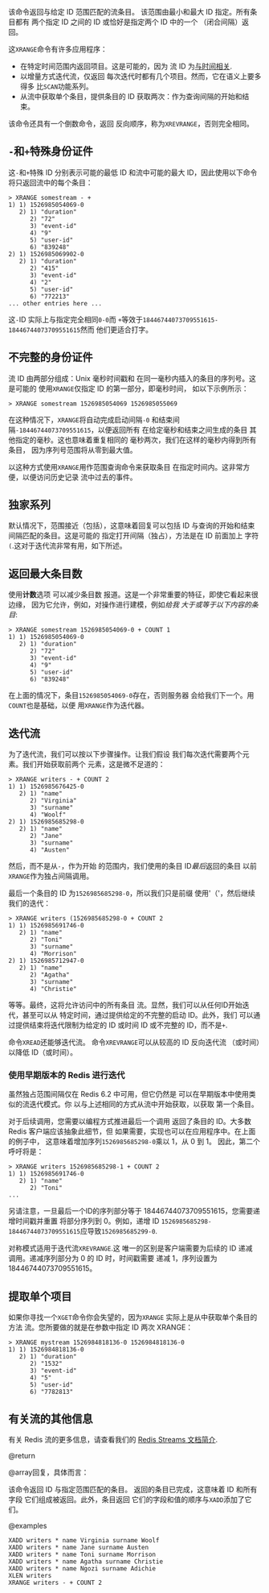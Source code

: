 该命令返回与给定 ID 范围匹配的流条目。
该范围由最小和最大 ID 指定。所有条目都有
两个指定 ID 之间的 ID 或恰好是指定两个 ID 中的一个
（闭合间隔）返回。

这`XRANGE`命令有许多应用程序：

*   在特定时间范围内返回项目。这是可能的，因为
    流 ID 为[与时间相关](/topics/streams-intro).
*   以增量方式迭代流，仅返回
    每次迭代时都有几个项目。然而，它在语义上要多得多
    比`SCAN`功能系列。
*   从流中获取单个条目，提供条目的 ID
    获取两次：作为查询间隔的开始和结束。

该命令还具有一个倒数命令，返回
反向顺序，称为`XREVRANGE`，否则完全相同。

## `-`和`+`特殊身份证件

这`-`和`+`特殊 ID 分别表示可能的最低 ID
和流中可能的最大 ID，因此使用以下命令
将只返回流中的每个条目：

    > XRANGE somestream - +
    1) 1) 1526985054069-0
       2) 1) "duration"
          2) "72"
          3) "event-id"
          4) "9"
          5) "user-id"
          6) "839248"
    2) 1) 1526985069902-0
       2) 1) "duration"
          2) "415"
          3) "event-id"
          4) "2"
          5) "user-id"
          6) "772213"
    ... other entries here ...

这`-`ID 实际上与指定完全相同`0-0`而
`+`等效于`18446744073709551615-18446744073709551615`然而
他们更适合打字。

## 不完整的身份证件

流 ID 由两部分组成：Unix 毫秒时间戳和
在同一毫秒内插入的条目的序列号。这是可能的
使用`XRANGE`仅指定 ID 的第一部分，即毫秒时间，
如以下示例所示：

    > XRANGE somestream 1526985054069 1526985055069

在这种情况下，`XRANGE`将自动完成启动间隔`-0`
和结束间隔`-18446744073709551615`，以便返回所有
在给定毫秒和结束之间生成的条目
其他指定的毫秒。这也意味着重复相同的
毫秒两次，我们在这样的毫秒内得到所有条目，
因为序列号范围将从零到最大值。

以这种方式使用`XRANGE`用作范围查询命令来获取条目
在指定时间内。这非常方便，以便访问历史记录
流中过去的事件。

## 独家系列

默认情况下，范围接近（包括），这意味着回复可以包括
ID 与查询的开始和结束间隔匹配的条目。这是可能的
指定打开间隔（独占），方法是在 ID 前面加上
字符`(`.这对于迭代流非常有用，如下所述。

## 返回最大条目数

使用**计数**选项 可以减少条目数
报道。这是一个非常重要的特征，即使它看起来很边缘，
因为它允许，例如，对操作进行建模，例如*给我
大于或等于以下内容的条目*:

    > XRANGE somestream 1526985054069-0 + COUNT 1
    1) 1) 1526985054069-0
       2) 1) "duration"
          2) "72"
          3) "event-id"
          4) "9"
          5) "user-id"
          6) "839248"

在上面的情况下，条目`1526985054069-0`存在，否则服务器
会给我们下一个。用`COUNT`也是基础，以便
用`XRANGE`作为迭代器。

## 迭代流

为了迭代流，我们可以按以下步骤操作。让我们假设
我们每次迭代需要两个元素。我们开始获取前两个
元素，这是微不足道的：

    > XRANGE writers - + COUNT 2
    1) 1) 1526985676425-0
       2) 1) "name"
          2) "Virginia"
          3) "surname"
          4) "Woolf"
    2) 1) 1526985685298-0
       2) 1) "name"
          2) "Jane"
          3) "surname"
          4) "Austen"

然后，而不是从`-`，作为开始
的范围内，我们使用的条目 ID*最后*返回的条目
以前`XRANGE`作为独占间隔调用。

最后一个条目的 ID 为`1526985685298-0`，所以我们只是前缀
使用'（'，然后继续我们的迭代：

    > XRANGE writers (1526985685298-0 + COUNT 2
    1) 1) 1526985691746-0
       2) 1) "name"
          2) "Toni"
          3) "surname"
          4) "Morrison"
    2) 1) 1526985712947-0
       2) 1) "name"
          2) "Agatha"
          3) "surname"
          4) "Christie"

等等。最终，这将允许访问中的所有条目
流。显然，我们可以从任何ID开始迭代，甚至可以从
特定时间，通过提供给定的不完整的启动 ID。此外，我们
可以通过提供结束将迭代限制为给定的 ID 或时间
ID 或不完整的 ID，而不是`+`.

命令`XREAD`还能够迭代流。
命令`XREVRANGE`可以从较高的 ID 反向迭代流
（或时间）以降低 ID（或时间）。

### 使用早期版本的 Redis 进行迭代

虽然独占范围间隔仅在 Redis 6.2 中可用，但它仍然是
可以在早期版本中使用类似的流迭代模式。你
以与上述相同的方式从流中开始获取，以获取
第一个条目。

对于后续调用，您需要以编程方式推进最后一个调用
返回了条目的 ID。大多数 Redis 客户端应该抽象此细节，但
如果需要，实现也可以在应用程序中。在上面的例子中，
这意味着增加序列`1526985685298-0`乘以 1，从 0 到 1。
因此，第二个呼吁将是：

    > XRANGE writers 1526985685298-1 + COUNT 2
    1) 1) 1526985691746-0
       2) 1) "name"
          2) "Toni"
    ...

另请注意，一旦最后一个ID的序列部分等于
18446744073709551615，您需要递增时间戳并重置
将部分序列到 0。例如，递增 ID
`1526985685298-18446744073709551615`应导致`1526985685299-0`.

对称模式适用于迭代流`XREVRANGE`.这
唯一的区别是客户端需要为后续的 ID 递减
调用。递减序列部分为 0 的 ID 时，时间戳需要
递减 1，序列设置为 18446744073709551615。

## 提取单个项目

如果你寻找一个`XGET`命令你会失望的，因为`XRANGE`
实际上是从中获取单个条目的方法
流。您所要做的就是在参数中指定 ID 两次
XRANGE：

    > XRANGE mystream 1526984818136-0 1526984818136-0
    1) 1) 1526984818136-0
       2) 1) "duration"
          2) "1532"
          3) "event-id"
          4) "5"
          5) "user-id"
          6) "7782813"

## 有关流的其他信息

有关 Redis 流的更多信息，请查看我们的
[Redis Streams 文档简介](/topics/streams-intro).

@return

@array回复，具体而言：

该命令返回 ID 与指定范围匹配的条目。
返回的条目已完成，这意味着 ID 和所有字段
它们组成被返回。此外，条目返回
它们的字段和值的顺序与`XADD`添加了它们。

@examples

```cli
XADD writers * name Virginia surname Woolf
XADD writers * name Jane surname Austen
XADD writers * name Toni surname Morrison
XADD writers * name Agatha surname Christie
XADD writers * name Ngozi surname Adichie
XLEN writers
XRANGE writers - + COUNT 2
```
